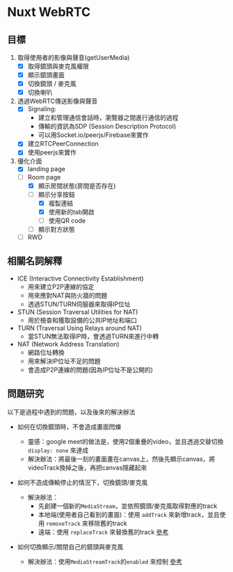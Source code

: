 # Nuxt WebRTC

## 目標

1. 取得使用者的影像與聲音(getUserMedia)
    - [x] 取得鏡頭與麥克風權限
    - [x] 顯示鏡頭畫面
    - [x] 切換鏡頭 / 麥克風
    - [x] 切換喇叭
2. 透過WebRTC傳送影像與聲音
    - [x] Signaling:
      - 建立和管理通信會話時，瀏覽器之間進行通信的過程
      - 傳輸的資訊為SDP (Session Description Protocol)
      - 可以用Socket.io/peerjs/Firebase來實作
    - [x] 建立RTCPeerConnection
    - [x] 使用peerjs來實作
3. 優化介面
    - [x] landing page
    - [ ] Room page
      - [x] 顯示房間狀態(房間是否存在)
      - [ ] 顯示分享按鈕
        - [x] 複製連結
        - [x] 使用新的tab開啟
        - [ ] 使用QR code
      - [ ] 顯示對方狀態
    - [ ] RWD

## 相關名詞解釋
- ICE (Interactive Connectivity Establishment)
  - 用來建立P2P連線的協定
  - 用來應對NAT與防火牆的問題
  - 透過STUN/TURN伺服器來取得IP位址
- STUN (Session Traversal Utilities for NAT)
  - 用於檢查和獲取設備的公共IP地址和端口
- TURN (Traversal Using Relays around NAT)
  - 當STUN無法取得IP時，會透過TURN來進行中轉
- NAT (Network Address Translation)
  - 網路位址轉換
  - 用來解決IP位址不足的問題
  - 會造成P2P連線的問題(因為IP位址不是公開的)

## 問題研究

以下是過程中遇到的問題，以及後來的解決辦法

- 如何在切換鏡頭時，不會造成畫面閃爍
  - 靈感：google meet的做法是，使用2個重疊的video，並且透過交替切換 `display: none` 來達成
  - 解決辦法：將最後一刻的畫面畫在canvas上，然後先顯示canvas，將videoTrack換掉之後，再把canvas隱藏起來

- 如何不造成傳輸停止的情況下，切換鏡頭/麥克風
  - 解決辦法：
    - 先創建一個新的`MediaStream`，並依照鏡頭/麥克風取得對應的track
    - 本地端(使用者自己看到的畫面)：使用 `addTrack` 來新增track，並且使用 `removeTrack` 來移除舊的track
    - 遠端：使用 `replaceTrack` 來替換舊的track [參考](https://developer.mozilla.org/en-US/docs/Web/API/RTCRtpSender/replaceTrack)

- 如何切換顯示/關閉自己的鏡頭與麥克風
  - 解決辦法：使用`MediaStreamTrack`的`enabled` 來控制 [參考](https://developer.mozilla.org/en-US/docs/Web/API/MediaStreamTrack/enabled)
